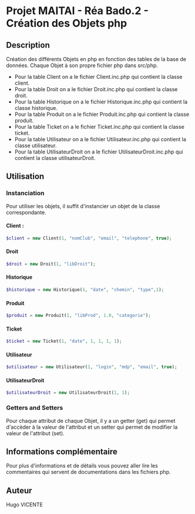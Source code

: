 # Projet MAITAI - Réa Bado.2 - Création des Objets php

## Description
Création des différents Objets en php en fonction des tables de la base de données. Chaque Objet à son propre fichier php dans src/php.
- Pour la table Client on a le fichier Client.inc.php qui contient la classe client.
- Pour la table Droit on a le fichier Droit.inc.php qui contient la classe droit.
- Pour la table Historique on a le fichier Historique.inc.php qui contient la classe historique.
- Pour la table Produit on a le fichier Produit.inc.php qui contient la classe produit.
- Pour la table Ticket on a le fichier Ticket.inc.php qui contient la classe ticket.
- Pour la table Utilisateur on a le fichier Utilisateur.inc.php qui contient la classe utilisateur.
- Pour la table UtilisateurDroit on a le fichier UtilisateurDroit.inc.php qui contient la classe utilisateurDroit.

## Utilisation
### Instanciation
Pour utiliser les objets, il suffit d'instancier un objet de la classe correspondante.
#### Client :
```php
$client = new Client(1, "nomClub", "email", "telephone", true);
```
#### Droit
```php
$droit = new Droit(1, "libDroit");
```
#### Historique
```php
$historique = new Historique(1, "date", "chemin", "type",1);
```
#### Produit
```php
$produit = new Produit(1, "libProd", 1.0, "categorie");
```
#### Ticket
```php
$ticket = new Ticket(1, "date", 1, 1, 1, 1);
```
#### Utilisateur
```php
$utilisateur = new Utilisateur(1, "login", "mdp", "email", true);
```
#### UtilisateurDroit
```php
$utilisateurDroit = new UtilisateurDroit(1, 1);
```
### Getters and Setters
Pour chaque attribut de chaque Objet, il y a un getter (get) qui permet d'accèder à la valeur de l'attribut et un setter qui permet de modifier la valeur de l'attribut (set).

## Informations complémentaire
Pour plus d'informations et de détails vous pouvez aller lire les commentaires qui servent de documentations dans les fichiers php.

## Auteur
Hugo VICENTE